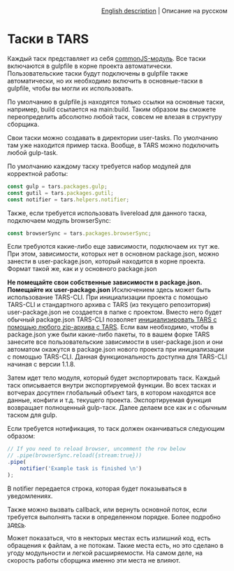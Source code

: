 <p align="right">
<a href="../en/tasks.md">English description</a> | Описание на русском
</p>

# Таски в TARS

Каждый таск представляет из себя [commonJS-модуль](http://wiki.commonjs.org/wiki/Modules/1.1). Все таски включаются в gulpfile в корне проекта автоматически. Пользовательские таски будут подключены в gulpfile также автоматически, но их необходимо включить в основные-таски в gulpfile, чтобы вы могли их использовать.

По умолчанию в gulpfile.js находятся только ссылки на основные таски, например, build ссылается на main:build. Таким образом вы сможете переопределить абсолютно любой таск, совсем не влезая в структуру сборщика.

Свои таски можно создавать в директории user-tasks. По умолчанию там уже находится пример таска. Вообще, в TARS можно подключить любой gulp-task.

По умолчанию каждому таску требуется набор модулей для корректной работы:

```javascript
const gulp = tars.packages.gulp;
const gutil = tars.packages.gutil;
const notifier = tars.helpers.notifier;
```

Также, если требуется использовать livereload для данного таска, подключаем модуль browserSync:

```javascript
const browserSync = tars.packages.browserSync;
```

Если требуются какие-либо еще зависимости, подключаем их тут же. При этом, зависимости, которых нет в основном package.json, можно занести в user-package.json, который находится в корне проекта. Формат такой же, как и у основного package.json

**Не помещайте свои собственные зависимости в package.json. Помещайте их user-package.json** Исключением здесь может быть использование TARS-CLI. При инициализации проекта с помощью TARS-CLI и стандартного архива с TARS (из текущего репозитория) user-package.json не создается в папке с проектом. Вместо него будет обычный package.json TARS-CLI позволяет [инициализировать TARS с помощью любого zip-архива с TARS](https://github.com/tars/tars-cli#tars-init). Если вам необходимо, чтобы в package.json уже были какие-либо пакеты, то в вашем форке TARS занесите все пользовательские зависимости в user-package.json и они автоматом окажутся в package.json нового проекта при инициализации с помощью TARS-CLI. Данная функциональность доступна для TARS-CLI начиная с версии 1.1.8.

Затем идет тело модуля, который будет экспортировать таск. Каждый таск описывается внутри экспортируемой функции. Во всех тасках и вотчерах досутпен глобальный объект tars, в котором находятся все данные, конфиги и т.д. текущего проекта. Экспортируемая функция возвращает полноценный gulp-таск. Далее делаем все как и с обычным таском для gulp.

Если требуется нотификация, то таск должен оканчиваться следующим образом:

```javascript
// If you need to reload browser, uncomment the row below
// .pipe(browserSync.reload({stream:true}))
.pipe(
    notifier('Example task is finished \n')
);
```

В notifier передается строка, которая будет показываться в уведомлениях.

Также можно вызвать callback, или вернуть основной поток, если требуется выполнять таски в определенном порядке. Более подробно [здесь](http://frontender.info/handling-sync-tasks-with-gulp-js).

Может показаться, что в некторых местах есть излишний код, есть обращения к файлам, а не потокам. Такие места есть, но это сделано в угоду модульности и легкой расширяемости. На самом деле, на скорость работы сборщика именно эти места не влияют.
